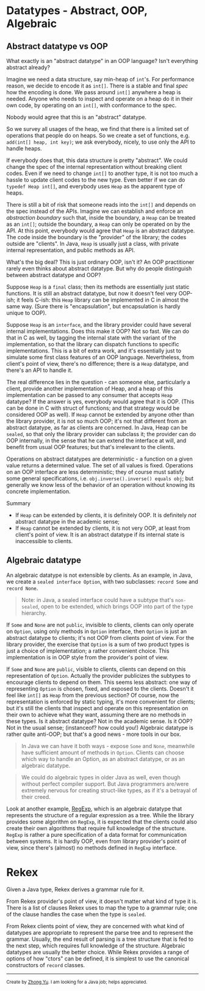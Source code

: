 # Datatypes - Abstract, OOP, Algebraic 

## Abstract datatype vs OOP

What exactly is an "abstract datatype" in an OOP language? 
Isn't everything abstract already? 

Imagine we need a data structure, say min-heap of `int`'s.
For performance reason, we decide to encode it as `int[]`.
There is a stable and final *spec* how the encoding is done.
We pass around `int[]` anywhere a heap is needed.
Anyone who needs to inspect and operate on a heap 
do it in their own code, by operating on an `int[]`, 
with conformance to the spec.

Nobody would agree that this is an "abstract" datatype.

So we survey all usages of the heap, we find that there is
a limited set of operations that people do on heaps.
So we create a set of functions, e.g. `add(int[] heap, int key)`;
we ask everybody, nicely, to use only the API to handle heaps.

If everybody does that, this data structure is pretty "abstract".
We could change the spec of the internal representation without breaking
client codes. Even if we need to change `int[]` to another type,
it is not too much a hassle to update client codes to the new type. 
Even better if we can do `typedef Heap int[]`, and everybody uses `Heap` 
as the apparent type of heaps.

There is still a bit of risk that someone reads into the `int[]`
and depends on the spec instead of the APIs. Imagine we can
establish and enforce an *abstraction boundary* such that,
inside the boundary, a `Heap` can be treated as an `int[]`; 
outside the boundary, a `Heap` can only be operated on by the API.
At this point, everybody would agree that `Heap` is an abstract datatype.
The code inside the boundary is the "provider" of the library;
the codes outside are "clients". In Java, `Heap` is usually just
a class, with private internal representation, 
and public methods as API.

What's the big deal? This is just ordinary OOP, isn't it?
An OOP practitioner rarely even thinks about abstract datatype.
But why do people distinguish between abstract datatype and OOP?

Suppose `Heap` is a `final` class; then its methods are essentially
just static functions. 
It is still an abstract datatype, but now it doesn't feel
very OOP-ish; it feels C-ish:
this `Heap` library can be implemented in C in almost the same way. 
(Sure there is "encapsulation", but encapsulation is hardly unique to OOP). 

Suppose `Heap` is an `interface`, and the library provider could
have several internal implementations. Does this make it OOP? Not so fast.
We can do that in C as well, by tagging the internal state with
the variant of the implementation, so that the library can
dispatch functions to specific implementations. This is a bit
of extra work, and it's essentially just to simulate some first
class features of an OOP language. Nevertheless, from client's point of view,
there's no difference; there is a `Heap` datatype, and there's
an API to handle it.

The real difference lies in the question - can someone else,
particularly a client, provide another implementation of Heap,
and a heap of this implementation can be passed to any consumer
that accepts `Heap` datatype? 
If the answer is yes, everybody would agree that it is OOP.
(This can be done in C with struct of functions; 
and that strategy would be considered OOP as well).
If `Heap` cannot be extended by anyone other than the library provider,
it is not so much OOP; it's not that different from an abstract datatype,
as far as clients are concerned. In Java, Heap can be `sealed`,
so that only the library provider can subclass it; the provider
can do OOP internally, in the sense that he can extend the
interface at will, and benefit from usual OOP features;
but that's irrelevant to the clients.

Operations on abstract datatypes are deterministic - a function on a given
value returns a determined value. The set of all values is fixed.
Operations on an OOP interface are less deterministic;
they of course must satisfy some general specifications,
i.e. `obj.inverse().inverse() equals obj`;
but generally we know less of the behavior of an operation
without knowing its concrete implementation.

Summary
  - If `Heap` can be extended by clients, it is definitely OOP.
    It is definitely *not* abstract datatype in the academic sense; 
  - If `Heap` cannot be extended by clients, 
    it is not very OOP, at least from client's point of view.
    It is an abstract datatype if its internal state is inaccessible to clients. 

## Algebraic datatype

An algebraic datatype is not extensible by clients.
As an example, in Java, we create a `sealed interface Option`, with
two subclasses: `record Some` and `record None`.


> Note: in Java, a sealed interface could have a subtype that's
> `non-sealed`, open to be extended, which brings OOP 
> into part of the type hierarchy. 

If `Some` and `None` are not `public`, 
invisible to clients,
clients can only operate on `Option`, 
using only methods in `Option` interface, 
then `Option` is just
an abstract datatype to clients; it's not OOP from clients point of view.
For the library provider, the exercise that `Option` is a sum of
two product types is just a choice of implementation; a rather convenient choice.
This implementation is in OOP style from the provider's point of view.

If `Some` and `None` are `public`, visible to clients, 
clients can depend on this representation of `Option`. 
Actually the provider publicizes the subtypes to
encourage clients to depend on them. This seems less abstract:
one way of representing `Option` is chosen, fixed, and exposed to the clients.
Doesn't it feel like `int[]` as `Heap` from the previous section?
Of course, now the representation is enforced by static typing, 
it's more convenient for clients; but it's still the clients that inspect
and operate on this representation on their own to achieve what they want,
assuming there are no methods in these types.
Is it abstract datatype? Not in the academic sense.
Is it OOP? Not in the usual sense; (instanceof? how could you!)
Algebraic datatype is rather quite anti-OOP; 
but that's a good news - more tools in our box.

> In Java we can have it both ways - expose `Some` and `None`,
> meanwhile have sufficient amount of methods in `Option`.
> Clients can choose which way to handle an Option,
> as an abstract datatype, or as an algebraic datatype.

> We could do algebraic types in older Java as well,
> even though without perfect compiler support.
> But Java programmers are/were extremely nervous for creating
> struct-like types, as if it's a betrayal of their creed. 
> 

Look at another example, 
[RegExp](../rekex-regexp/src/main/java/org/rekex/regexp/RegExp.java), 
which is an algebraic datatype that 
represents the structure of a regular expression as a tree.
While the library provides
some algorithm on `RegExp`, it is expected that the clients
could also create their own algorithms that require full knowledge of
the structure. `RegExp` is rather a pure specification
of a data format for communication between systems.
It is hardly OOP, even from library provider's point of view, 
since there's (almost) no methods defined in `RegExp` interface.

# Rekex

Given a Java type, Rekex derives a grammar rule for it.

From Rekex provider's point of view,
it doesn't matter what kind of type it is.
There is a list of clauses Rekex uses to map the type to a grammar rule;
one of the clause handles the case when the type is `sealed`.

From Rekex clients point of view,
they are concerned with what kind of datatypes are appropriate
to represent the parse tree and to represent the grammar.
Usually, the end result of parsing is a tree structure
that is fed to the next step, which requires full knowledge
of the structure. Algebraic datatypes are usually the better choice.
While Rekex provides a range of options of how "ctors" can be defined,
it is simplest to use the canonical constructors of `record` classes.

----
<sub>Create by [Zhong Yu](http://zhong-j-yu.github.io).
I am looking for a Java job; helps appreciated.</sub>
